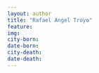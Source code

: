 ```yaml
---
layout: author
title: "Rafael Angel Troyo"
feature: 
img:
city-born: 
date-born: 
city-death: 
date-death:
---
```

